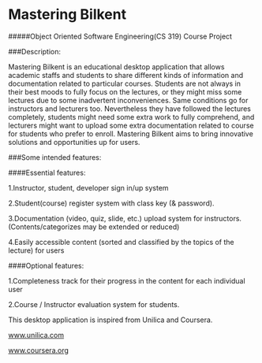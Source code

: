 # Mastering Bilkent 
#####Object Oriented Software Engineering(CS 319) Course Project

###Description: 

Mastering Bilkent is an educational desktop application that allows academic staffs and students to share different kinds of information and documentation related to particular courses. Students are not always in their best moods to fully focus on the lectures, or they might miss some lectures due to some inadvertent inconveniences. Same conditions go for instructors and lecturers too. Nevertheless they have followed the lectures completely, students might need some extra work to fully comprehend, and lecturers might want to upload some extra documentation related to course for students who prefer to enroll. Mastering Bilkent aims to bring innovative solutions and opportunities up for users. 

###Some intended features: 

####Essential features: 

1.Instructor, student, developer sign in/up system

2.Student(course) register system with class key (& password). 

3.Documentation (video, quiz, slide, etc.) upload system for instructors. (Contents/categorizes may be extended or reduced) 

4.Easily accessible content (sorted and classified by the topics of the lecture) for users

####Optional features:

1.Completeness track for their progress in the content for each individual user

2.Course / Instructor evaluation system for students. 

This desktop application is inspired from Unilica and Coursera. 

www.unilica.com

www.coursera.org

